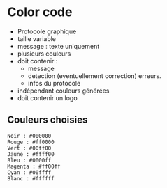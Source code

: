 # Color code

- Protocole graphique
- taille variable
- message : texte uniquement
- plusieurs couleurs
- doit contenir : 
	- message
	- detection (eventuellement correction) erreurs.
	- infos du protocole
- indépendant couleurs générées
- doit contenir un logo

## Couleurs choisies


	Noir : #000000
	Rouge : #ff0000
	Vert : #00ff00
	Jaune : #ffff00
	Bleu : #0000ff
	Magenta : #ff00ff
	Cyan : #00ffff
	Blanc : #ffffff


